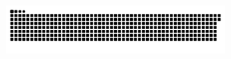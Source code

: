   ![Snake animation](https://github.com/azurj/azurj/blob/output/github-contribution-grid-snake.svg)
